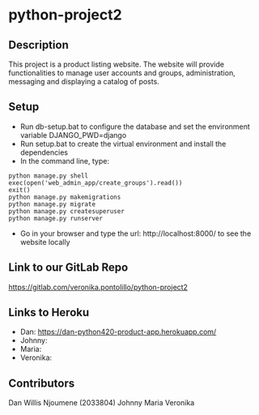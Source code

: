 # python-project2

## Description

This project is a product listing website. The website will provide functionalities to manage user accounts and groups, administration, messaging and displaying a catalog of posts.

## Setup

- Run db-setup.bat to configure the database and set the environment variable DJANGO_PWD=django
- Run setup.bat to create the virtual environment and install the dependencies
- In the command line, type:

```
python manage.py shell
exec(open('web_admin_app/create_groups').read())
exit()
python manage.py makemigrations
python manage.py migrate
python manage.py createsuperuser
python manage.py runserver
```

- Go in your browser and type the url:  http://localhost:8000/ to see the website locally

## Link to our GitLab Repo

https://gitlab.com/veronika.pontolillo/python-project2

## Links to Heroku

- Dan: https://dan-python420-product-app.herokuapp.com/
- Johnny:
- Maria:
- Veronika:

## Contributors

Dan Willis Njoumene (2033804)
Johnny
Maria
Veronika
